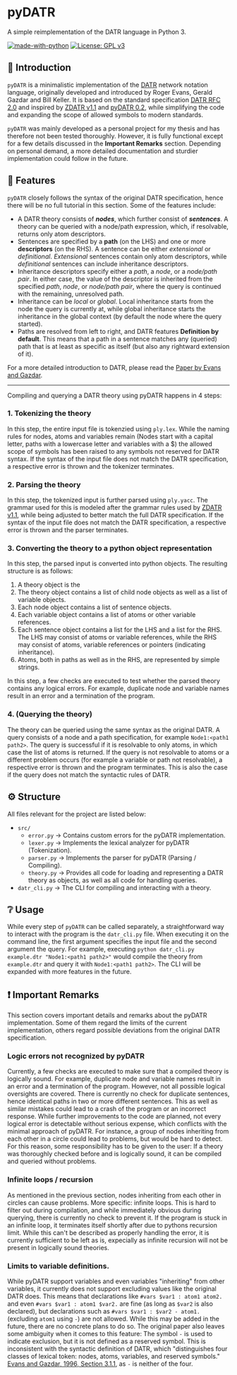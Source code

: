 # pyDATR
A simple reimplementation of the DATR language in Python 3.

[![made-with-python](https://img.shields.io/badge/Made%20with-Python%203.8-1f425f.svg?logo=python)](https://www.python.org/)
[![License: GPL v3](https://img.shields.io/badge/License-GPLv3-blue.svg)](https://www.gnu.org/licenses/gpl-3.0)

## 📌 Introduction
`pyDATR` is a minimalistic implementation of the [DATR](https://en.wikipedia.org/wiki/DATR) network notation language, originally developed and introduced by Roger Evans, Gerald Gazdar and Bill Keller. It is based on the standard specification [DATR RFC 2.0](https://web.archive.org/web/20110719101843/http://www.spectrum.uni-bielefeld.de/DATR/datr_rfc_2.0.ps) and inspired by [ZDATR v1.1](https://web.archive.org/web/20110719101756/http://www.spectrum.uni-bielefeld.de/DATR/index.html) and [pyDATR 0.2](https://pydatr.sourceforge.net/), while simplifying the code and expanding the scope of allowed symbols to modern standards.

`pyDATR` was mainly developed as a personal project for my thesis and has therefore not been tested thoroughly. However, it is fully functional except for a few details discussed in the **Important Remarks** section. Depending on personal demand, a more detailed documentation and sturdier implementation could follow in the future.

## 📄 Features
`pyDATR` closely follows the syntax of the original DATR specification, hence there will be no full tutorial in this section. Some of the features include:

* A DATR theory consists of ***nodes***, which further consist of ***sentences***. A theory can be queried with a node/path expression, which, if resolvable, returns only atom descriptors.
* Sentences are specified by a **path** (on the LHS) and one or more **descriptors** (on the RHS). A sentence can be either *extensional* or *definitional*. *Extensional* sentences contain only atom descriptors, while *definitional* sentences can include inheritance descriptors.
* Inheritance descriptors specify either a *path*, a *node*, or a *node/path pair*. In either case, the value of the descriptor is inherited from the specified *path*, *node*, or *node/path pair*, where the query is continued with the remaining, unresolved path.
* Inheritance can be *local* or *global*. Local inheritance starts from the node the query is currently at, while global inheritance starts the inheritance in the global context (by default the node where the query started).
* Paths are resolved from left to right, and DATR features **Definition by default**. This means that a path in a sentence matches any (queried) path that is at least as specific as itself (but also any rightward extension of it).

For a more detailed introduction to DATR, please read the [Paper by Evans and Gazdar](https://aclanthology.org/J96-2002/).

---

Compiling and querying a DATR theory using pyDATR happens in 4 steps:
### 1. Tokenizing the theory
In this step, the entire input file is tokenzied using `ply.lex`. While the naming rules for nodes, atoms and variables remain (Nodes start with a capital letter, paths with a lowercase letter and variables with a $) the allowed scope of symbols has been raised to any symbols not reserved for DATR syntax. If the syntax of the input file does not match the DATR specification, a respective error is thrown and the tokenizer terminates.
### 2. Parsing the theory
In this step, the tokenized input is further parsed using `ply.yacc`. The grammar used for this is modeled after the grammar rules used by [ZDATR v1.1](https://web.archive.org/web/20110719101756/http://www.spectrum.uni-bielefeld.de/DATR/index.html), while being adjusted to better match the full DATR specification. If the syntax of the input file does not match the DATR specification, a respective error is thrown and the parser terminates. 
### 3. Converting the theory to a python object representation
In this step, the parsed input is converted into python objects. The resulting structure is as follows:
1. A theory object is the 
2. The theory object contains a list of child node objects as well as a list of variable objects.
3. Each node object contains a list of sentence objects.
4. Each variable object contains a list of atoms or other variable references.
5. Each sentence object contains a list for the LHS and a list for the RHS. The LHS may consist of atoms or variable references, while the RHS may consist of atoms, variable references or pointers (indicating inheritance).
6. Atoms, both in paths as well as in the RHS, are represented by simple strings.

In this step, a few checks are executed to test whether the parsed theory contains any logical errors. For example, duplicate node and variable names result in an error and a termination of the program.
### 4. (Querying the theory)
The theory can be queried using the same syntax as the original DATR. A query consists of a node and a path specification, for example `Node1:<path1 path2>`. The query is successful if it is resolvable to only atoms, in which case the list of atoms is returned. If the query is not resolvable to atoms or a different problem occurs (for example a variable or path not resolvable), a respective error is thrown and the program terminates. This is also the case if the query does not match the syntactic rules of DATR.

## ⚙️ Structure
All files relevant for the project are listed below:

* `src/`
    * `error.py` -> Contains custom errors for the pyDATR implementation.
    * `lexer.py` -> Implements the lexical analyzer for pyDATR (Tokenization).
    * `parser.py` -> Implements the parser for pyDATR (Parsing / Compiling).
    * `theory.py` -> Provides all code for loading and representing a DATR theory as objects, as well as all code for handling queries.
* `datr_cli.py` -> The CLI for compiling and interacting with a theory.

## ❔ Usage
While every step of `pyDATR` can be called separately, a straightforward way to interact with the program is the `datr_cli.py` file.
When executing it on the command line, the first argument specifies the input file and the second argument the query.
For example, executing `python datr_cli.py example.dtr "Node1:<path1 path2>"` would compile the theory from `example.dtr` and query it with `Node1:<path1 path2>`.
The CLI will be expanded with more features in the future.

## ❗ Important Remarks
This section covers important details and remarks about the pyDATR implementation. Some of them regard the limits of the current implementation, others regard possible deviations from the original DATR specification.

### Logic errors not recognized by pyDATR
Currently, a few checks are executed to make sure that a compiled theory is logically sound. For example, duplicate node and variable names result in an error and a termination of the program. However, not all possible logical oversights are covered. There is currently no check for duplicate sentences, hence identical paths in two or more different sentences. This as well as similar mistakes could lead to a crash of the program or an incorrect response. While further improvements to the code are planned, not every logical error is detectable without serious expense, which conflicts with the minimal approach of pyDATR. For instance, a group of nodes inheriting from each other in a circle could lead to problems, but would be hard to detect. For this reason, some responsibility has to be given to the user: If a theory was thoroughly checked before and is logically sound, it can be compiled and queried without problems.

### Infinite loops / recursion
As mentioned in the previous section, nodes inheriting from each other in circles can cause problems. More specific: infinite loops. This is hard to filter out during compilation, and while immediately obvious during querying, there is currently no check to prevent it. If the program is stuck in an infinite loop, it terminates itself shortly after due to pythons recursion limit. While this can't be described as properly handling the error, it is currently sufficient to be left as is, expecially as infinite recursion will not be present in logically sound theories.

### Limits to variable definitions.
While pyDATR support variables and even variables "inheriting" from other variables, it currently does not support excluding values like the original DATR does.
This means that declarations like `#vars $var1 : atom1 atom2.` and even `#vars $var1 : atom1 $var2.` are fine (as long as `$var2` is also declared), but declarations such as `#vars $var1 : $var2 - atom1.` (excluding `atom1` using `-`) are not allowed. While this may be added in the future, there are no concrete plans to do so. The original paper also leaves some ambiguity when it comes to this feature: The symbol `-` is used to indicate exclusion, but it is not defined as a reserved symbol. This is inconsistent with the syntactic definition of DATR, which "distinguishes four classes of lexical token: nodes, atoms, variables, and reserved symbols." [Evans and Gazdar, 1996, Section 3.1.1](https://aclanthology.org/J96-2002/), as `-` is neither of the four.